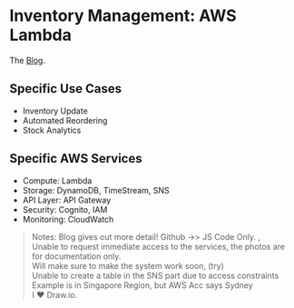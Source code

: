 # Inventory Management: AWS Lambda <br>
The [Blog](https://dev.to/bongakcsstudent).

## Specific Use Cases 
- Inventory Update
- Automated Reordering
- Stock Analytics 

## Specific AWS Services
- Compute: Lambda
- Storage: DynamoDB, TimeStream, SNS
- API Layer: API Gateway
- Security: Cognito, IAM
- Monitoring: CloudWatch
> Notes: Blog gives out more detail! Github ->> JS Code Only. ,<br>Unable to request immediate access to the services, the photos are for documentation only. <br>Will make sure to make the system work soon, (try) <br> Unable to create a table in the SNS part due to access constraints <br> Example is in Singapore Region, but AWS Acc says Sydney <br>I ❤️ Draw.io. 
